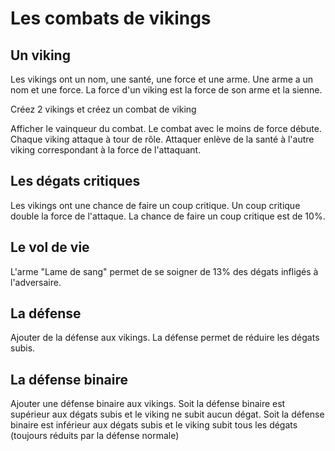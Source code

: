 # Les combats de vikings

## Un viking

Les vikings ont un nom, une santé, une force et une arme.
Une arme a un nom et une force.
La force d'un viking est la force de son arme et la sienne.

Créez 2 vikings
et créez un combat de viking

Afficher le vainqueur du combat. Le combat avec le moins de force débute.
Chaque viking attaque à tour de rôle.
Attaquer enlève de la santé à l'autre viking correspondant à la force de l'attaquant.

## Les dégats critiques

Les vikings ont une chance de faire un coup critique.
Un coup critique double la force de l'attaque.
La chance de faire un coup critique est de 10%.

## Le vol de vie

L'arme "Lame de sang" permet de se soigner de 13% des dégats infligés à l'adversaire.

## La défense

Ajouter de la défense aux vikings.
La défense permet de réduire les dégats subis.

## La défense binaire

Ajouter une défense binaire aux vikings.
Soit la défense binaire est supérieur aux dégats subis et le viking ne subit aucun dégat.
Soit la défense binaire est inférieur aux dégats subis et le viking subit tous les dégats (toujours réduits par la défense normale)
